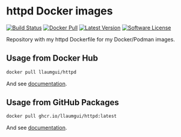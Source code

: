 # httpd Docker images

[![Build Status][ico-ghactions]][link-ghactions]
[![Docker Pull][ico-docker]][link-docker]
[![Latest Version][ico-version]][link-docker]
[![Software License][ico-license]](LICENSE)

Repository with my httpd Dockerfile for my Docker/Podman images.

## Usage from Docker Hub

```bash
docker pull llaumgui/httpd
```

And see [documentation](https://github.com/llaumgui/docker-images-httpd/tree/main/2.4).

## Usage from GitHub Packages

```bash
docker pull ghcr.io/llaumgui/httpd:latest
```

And see [documentation](https://github.com/llaumgui/docker-images-httpd/tree/main/2.4).

[ico-docker]: https://img.shields.io/docker/pulls/llaumgui/httpd?color=%2496ed&logo=docker&style=flat-square
[link-docker]: https://hub.docker.com/r/llaumgui/httpd
[ico-ghactions]: https://img.shields.io/github/actions/workflow/status/llaumgui/docker-images-httpd/devops.yml?style=flat-square&logo=github&label=CI/CD
[link-ghactions]: https://github.com/llaumgui/docker-images-httpd/actions
[ico-version]: https://img.shields.io/docker/v/llaumgui/httpd?sort=semver&color=%2496ed&logo=docker&style=flat-square
[ico-license]: https://img.shields.io/github/license/llaumgui/docker-images-httpd?style=flat-square
